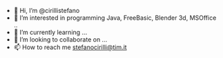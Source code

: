 - 👋 Hi, I’m @cirillistefano
- 👀 I’m interested in programming Java, FreeBasic, Blender 3d, MSOffice ..
- 🌱 I’m currently learning ...
- 💞️ I’m looking to collaborate on ...
- 📫 How to reach me stefanocirilli@tim.it

<!---
cirillistefano/cirillistefano is a ✨ special ✨ repository because its `README.md` (this file) appears on your GitHub profile.
You can click the Preview link to take a look at your changes.
--->
